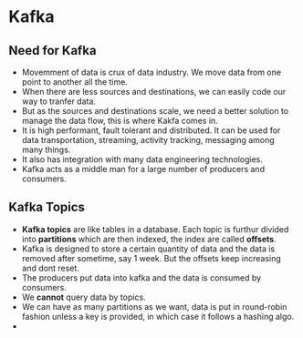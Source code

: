 # Kafka

## Need for Kafka

* Movemment of data is crux of data industry. We move data from one point to another all the time.
* When there are less sources and destinations, we can easily code our way to tranfer data.
* But as the sources and destinations scale, we need a better solution to manage the data flow, this is where Kakfa comes in.
* It is high performant, fault tolerant and distributed. It can be used for data transportation, streaming, activity tracking, messaging among many things.
* It also has integration with many data engineering technologies.
* Kafka acts as a middle man for a large number of producers and consumers.

## Kafka Topics

* **Kafka topics** are like tables in a database. Each topic is furthur divided into **partitions** which are then indexed, the index are called **offsets**.
* Kafka is designed to store a certain quantity of data and the data is removed after sometime, say 1 week. But the offsets keep increasing and dont reset.
* The producers put data into kafka and the data is consumed by consumers.
* We **cannot** query data by topics.
* We can have as many partitions as we want, data is put in round-robin fashion unless a key is provided, in which case it follows a hashing algo.
*  
